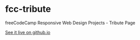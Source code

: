 # fcc-tribute
freeCodeCamp Responsive Web Design Projects - Tribute Page

[See it live on github.io](https://ivanvonchrist.github.io/fcc-tribute/)
